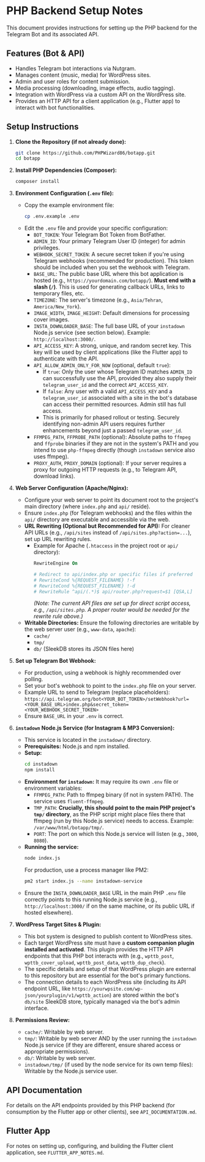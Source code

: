 # PHP Backend Setup Notes

This document provides instructions for setting up the PHP backend for the Telegram Bot and its associated API.

## Features (Bot & API)

*   Handles Telegram bot interactions via Nutgram.
*   Manages content (music, media) for WordPress sites.
*   Admin and user roles for content submission.
*   Media processing (downloading, image effects, audio tagging).
*   Integration with WordPress via a custom API on the WordPress site.
*   Provides an HTTP API for a client application (e.g., Flutter app) to interact with bot functionalities.

## Setup Instructions

1.  **Clone the Repository (if not already done):**
    ```bash
    git clone https://github.com/PHPWizard86/botapp.git
    cd botapp
    ```

2.  **Install PHP Dependencies (Composer):**
    ```bash
    composer install
    ```

3.  **Environment Configuration (`.env` file):**
    *   Copy the example environment file:
        ```bash
        cp .env.example .env
        ```
    *   Edit the `.env` file and provide your specific configuration:
        *   `BOT_TOKEN`: Your Telegram Bot Token from BotFather.
        *   `ADMIN_ID`: Your primary Telegram User ID (integer) for admin privileges.
        *   `WEBHOOK_SECRET_TOKEN`: A secure secret token if you're using Telegram webhooks (recommended for production). This token should be included when you set the webhook with Telegram.
        *   `BASE_URL`: The public base URL where this bot application is hosted (e.g., `https://yourdomain.com/botapp/`). **Must end with a slash (`/`)**. This is used for generating callback URLs, links to temporary files, etc.
        *   `TIMEZONE`: The server's timezone (e.g., `Asia/Tehran`, `America/New_York`).
        *   `IMAGE_WIDTH`, `IMAGE_HEIGHT`: Default dimensions for processing cover images.
        *   `INSTA_DOWNLOADER_BASE`: The full base URL of your `instadown` Node.js service (see section below). Example: `http://localhost:3000/`.
        *   `API_ACCESS_KEY`: A strong, unique, and random secret key. This key will be used by client applications (like the Flutter app) to authenticate with the API.
        *   `API_ALLOW_ADMIN_ONLY_FOR_NOW` (optional, default `true`):
            *   If `true`: Only the user whose Telegram ID matches `ADMIN_ID` can successfully use the API, provided they also supply their `telegram_user_id` and the correct `API_ACCESS_KEY`.
            *   If `false`: Any user with a valid `API_ACCESS_KEY` and a `telegram_user_id` associated with a site in the bot's database can access their permitted resources. Admin still has full access.
            *   This is primarily for phased rollout or testing. Securely identifying non-admin API users requires further enhancements beyond just a passed `telegram_user_id`.
        *   `FFMPEG_PATH`, `FFPROBE_PATH` (optional): Absolute paths to `ffmpeg` and `ffprobe` binaries if they are not in the system's PATH and you intend to use `php-ffmpeg` directly (though `instadown` service also uses ffmpeg).
        *   `PROXY_AUTH`, `PROXY_DOMAIN` (optional): If your server requires a proxy for outgoing HTTP requests (e.g., to Telegram API, download links).

4.  **Web Server Configuration (Apache/Nginx):**
    *   Configure your web server to point its document root to the project's main directory (where `index.php` and `api/` reside).
    *   Ensure `index.php` (for Telegram webhooks) and the files within the `api/` directory are executable and accessible via the web.
    *   **URL Rewriting (Optional but Recommended for API):** For cleaner API URLs (e.g., `/api/sites` instead of `/api/sites.php?action=...`), set up URL rewriting rules.
        *   Example for Apache (`.htaccess` in the project root or `api/` directory):
            ```apache
            RewriteEngine On

            # Redirect to api/index.php or specific files if preferred
            # RewriteCond %{REQUEST_FILENAME} !-f
            # RewriteCond %{REQUEST_FILENAME} !-d
            # RewriteRule ^api/(.*)$ api/router.php?request=$1 [QSA,L]
            ```
            *(Note: The current API files are set up for direct script access, e.g., `/api/sites.php`. A proper router would be needed for the rewrite rule above.)*
    *   **Writable Directories:** Ensure the following directories are writable by the web server user (e.g., `www-data`, `apache`):
        *   `cache/`
        *   `tmp/`
        *   `db/` (SleekDB stores its JSON files here)

5.  **Set up Telegram Bot Webhook:**
    *   For production, using a webhook is highly recommended over polling.
    *   Set your bot's webhook to point to the `index.php` file on your server.
    *   Example URL to send to Telegram (replace placeholders):
        `https://api.telegram.org/bot<YOUR_BOT_TOKEN>/setWebhook?url=<YOUR_BASE_URL>index.php&secret_token=<YOUR_WEBHOOK_SECRET_TOKEN>`
    *   Ensure `BASE_URL` in your `.env` is correct.

6.  **`instadown` Node.js Service (for Instagram & MP3 Conversion):**
    *   This service is located in the `instadown/` directory.
    *   **Prerequisites:** Node.js and npm installed.
    *   **Setup:**
        ```bash
        cd instadown
        npm install
        ```
    *   **Environment for `instadown`:** It may require its own `.env` file or environment variables:
        *   `FFMPEG_PATH`: Path to ffmpeg binary (if not in system PATH). The service uses `fluent-ffmpeg`.
        *   `TMP_PATH`: **Crucially, this should point to the main PHP project's `tmp/` directory**, as the PHP script might place files there that ffmpeg (run by this Node.js service) needs to access. Example: `/var/www/html/botapp/tmp/`.
        *   `PORT`: The port on which this Node.js service will listen (e.g., `3000`, `8080`).
    *   **Running the service:**
        ```bash
        node index.js
        ```
        For production, use a process manager like PM2:
        ```bash
        pm2 start index.js --name instadown-service
        ```
    *   Ensure the `INSTA_DOWNLOADER_BASE` URL in the main PHP `.env` file correctly points to this running Node.js service (e.g., `http://localhost:3000/` if on the same machine, or its public URL if hosted elsewhere).

7.  **WordPress Target Sites & Plugin:**
    *   This bot system is designed to publish content to WordPress sites.
    *   Each target WordPress site must have a **custom companion plugin installed and activated**. This plugin provides the HTTP API endpoints that this PHP bot interacts with (e.g., `wpttb_post`, `wpttb_cover_upload`, `wpttb_post_data`, `wpttb_dup_check`).
    *   The specific details and setup of that WordPress plugin are external to this repository but are essential for the bot's primary functions.
    *   The connection details to each WordPress site (including its API endpoint URL, like `https://yourwpsite.com/wp-json/yourplugin/v1/wpttb_action`) are stored within the bot's `db/site` SleekDB store, typically managed via the bot's admin interface.

8.  **Permissions Review:**
    *   `cache/`: Writable by web server.
    *   `tmp/`: Writable by web server AND by the user running the `instadown` Node.js service (if they are different, ensure shared access or appropriate permissions).
    *   `db/`: Writable by web server.
    *   `instadown/tmp/` (if used by the node service for its own temp files): Writable by the Node.js service user.

## API Documentation
For details on the API endpoints provided by this PHP backend (for consumption by the Flutter app or other clients), see `API_DOCUMENTATION.md`.

## Flutter App
For notes on setting up, configuring, and building the Flutter client application, see `FLUTTER_APP_NOTES.md`.
